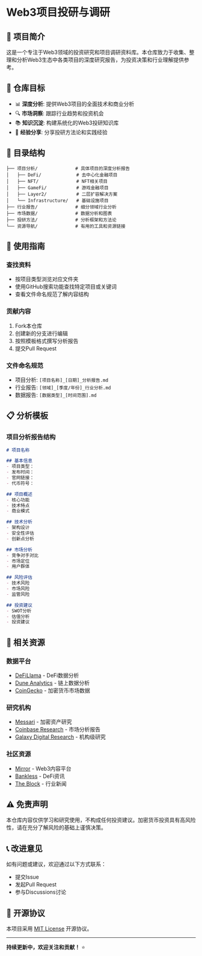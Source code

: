 # Web3项目投研与调研

## 📖 项目简介

这是一个专注于Web3领域的投资研究和项目调研资料库。本仓库致力于收集、整理和分析Web3生态中各类项目的深度研究报告，为投资决策和行业理解提供参考。

## 🎯 仓库目标

- 📊 **深度分析**: 提供Web3项目的全面技术和商业分析
- 🔍 **市场洞察**: 跟踪行业趋势和投资机会
- 📚 **知识沉淀**: 构建系统化的Web3投研知识库
- 🤝 **经验分享**: 分享投研方法论和实践经验

## 📁 目录结构

```
├── 项目分析/              # 具体项目的深度分析报告
│   ├── DeFi/             # 去中心化金融项目
│   ├── NFT/              # NFT相关项目
│   ├── GameFi/           # 游戏金融项目
│   ├── Layer2/           # 二层扩容解决方案
│   └── Infrastructure/   # 基础设施项目
├── 行业报告/              # 细分领域行业分析
├── 市场数据/              # 数据分析和图表
├── 投研方法/              # 分析框架和方法论
└── 资源导航/              # 有用的工具和资源链接
```

## 🔧 使用指南

### 查找资料
- 按项目类型浏览对应文件夹
- 使用GitHub搜索功能查找特定项目或关键词
- 查看文件命名规范了解内容结构

### 贡献内容
1. Fork本仓库
2. 创建新的分支进行编辑
3. 按照模板格式撰写分析报告
4. 提交Pull Request

### 文件命名规范
- 项目分析: `[项目名称]_[日期]_分析报告.md`
- 行业报告: `[领域]_[季度/年份]_行业分析.md`
- 数据报告: `[数据类型]_[时间范围].md`

## 📋 分析模板

### 项目分析报告结构
```markdown
# 项目名称

## 基本信息
- 项目类型：
- 发布时间：
- 官网链接：
- 代币符号：

## 项目概述
- 核心功能
- 技术特点
- 商业模式

## 技术分析
- 架构设计
- 安全性评估
- 创新点分析

## 市场分析
- 竞争对手对比
- 市场定位
- 用户群体

## 风险评估
- 技术风险
- 市场风险
- 监管风险

## 投资建议
- SWOT分析
- 估值分析
- 投资建议
```

## 🔗 相关资源

### 数据平台
- [DeFiLlama](https://defillama.com/) - DeFi数据分析
- [Dune Analytics](https://dune.com/) - 链上数据分析
- [CoinGecko](https://www.coingecko.com/) - 加密货币市场数据

### 研究机构
- [Messari](https://messari.io/) - 加密资产研究
- [Coinbase Research](https://www.coinbase.com/research) - 市场分析报告
- [Galaxy Digital Research](https://www.galaxy.com/research/) - 机构级研究

### 社区资源
- [Mirror](https://mirror.xyz/) - Web3内容平台
- [Bankless](https://bankless.com/) - DeFi资讯
- [The Block](https://www.theblock.co/) - 行业新闻

## ⚠️ 免责声明

本仓库内容仅供学习和研究使用，不构成任何投资建议。加密货币投资具有高风险性，请在充分了解风险的基础上谨慎决策。

## 📞 改进意见

如有问题或建议，欢迎通过以下方式联系：
- 提交Issue
- 发起Pull Request
- 参与Discussions讨论

## 📜 开源协议

本项目采用 [MIT License](LICENSE) 开源协议。

---

**持续更新中，欢迎关注和贡献！** ⭐
